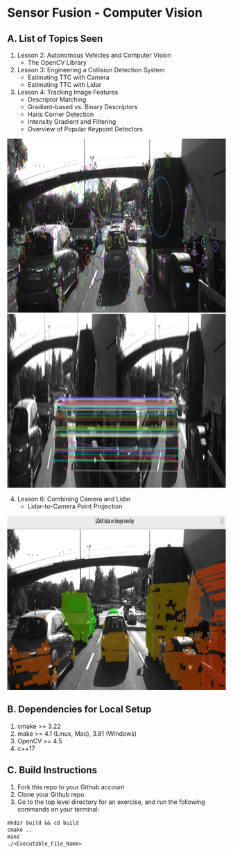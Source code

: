 # Sensor Fusion - Computer Vision
## A. List of Topics Seen
1. Lesson 2: Autonomous Vehicles and Computer Vision
   - The OpenCV Library
1. Lesson 3: Engineering a Collision Detection System
   - Estimating TTC with Camera
   - Estimating TTC with Lidar
1. Lesson 4: Tracking Image Features
   - Descriptor Matching
   - Gradient-based vs. Binary Descriptors
   - Haris Corner Detection
   - Intensity Gradient and Filtering
   - Overview of Popular Keypoint Detectors
<img src="images/keypoints.png" width="700" height="400" />
<img src="images/keypoint_matching.png" width="700" height="400" />

4. Lesson 6: Combining Camera and Lidar
   - Lidar-to-Camera Point Projection

<img src="images/lidar_camera.png" width="700" height="400" />

## B. Dependencies for Local Setup
1. cmake >= 3.22
2. make >= 4.1 (Linux, Mac), 3.81 (Windows)
3. OpenCV >= 4.5
4. c++17


## C. Build Instructions
1. Fork this repo to your Github account
2. Clone your Github repo.
3. Go to the top level directory for an exercise, and run the following commands on your terminal:
```
mkdir build && cd build
cmake ..
make
./<Executable_File_Name>
```
